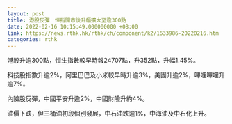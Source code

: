 ```yaml
---
layout: post
title: 港股反彈　恒指開市後升幅擴大至逾300點
date: 2022-02-16 10:15:49.000000000 +08:00
link: https://news.rthk.hk/rthk/ch/component/k2/1633986-20220216.htm
categories: rthk
---
```


港股升逾300點，恒生指數較早時報24707點，升352點，升幅1.45%。

科技股指數升逾2%，阿里巴巴及小米較早時升逾3%，美團升逾2%，嗶哩嗶哩升逾7%。

內險股反彈，中國平安升逾2%，中國財險升約4%。

油價下跌，但三桶油初段個別發展，中石油跌逾1%，中海油及中石化上升。
